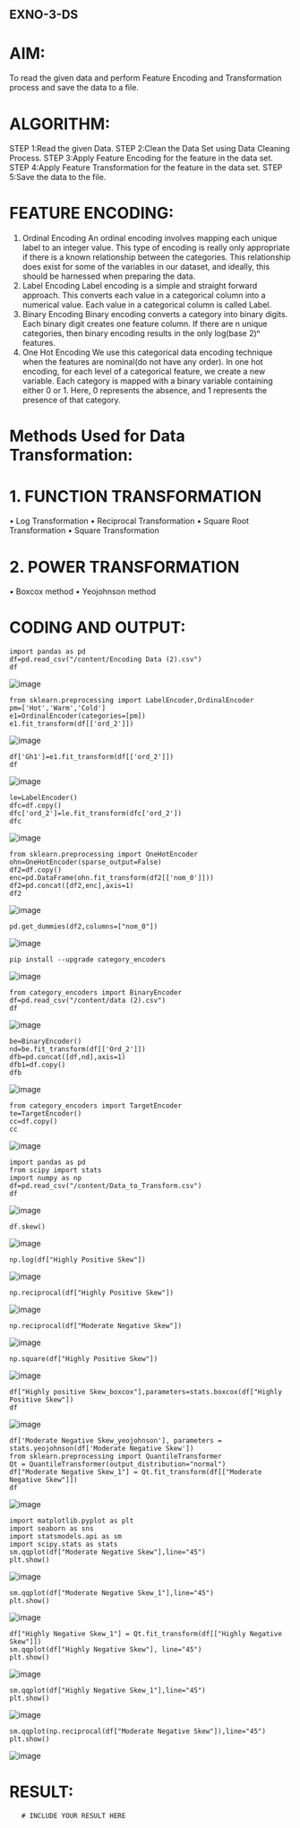 ## EXNO-3-DS

# AIM:
To read the given data and perform Feature Encoding and Transformation process and save the data to a file.

# ALGORITHM:
STEP 1:Read the given Data.
STEP 2:Clean the Data Set using Data Cleaning Process.
STEP 3:Apply Feature Encoding for the feature in the data set.
STEP 4:Apply Feature Transformation for the feature in the data set.
STEP 5:Save the data to the file.

# FEATURE ENCODING:
1. Ordinal Encoding
An ordinal encoding involves mapping each unique label to an integer value. This type of encoding is really only appropriate if there is a known relationship between the categories. This relationship does exist for some of the variables in our dataset, and ideally, this should be harnessed when preparing the data.
2. Label Encoding
Label encoding is a simple and straight forward approach. This converts each value in a categorical column into a numerical value. Each value in a categorical column is called Label.
3. Binary Encoding
Binary encoding converts a category into binary digits. Each binary digit creates one feature column. If there are n unique categories, then binary encoding results in the only log(base 2)ⁿ features.
4. One Hot Encoding
We use this categorical data encoding technique when the features are nominal(do not have any order). In one hot encoding, for each level of a categorical feature, we create a new variable. Each category is mapped with a binary variable containing either 0 or 1. Here, 0 represents the absence, and 1 represents the presence of that category.

# Methods Used for Data Transformation:
  # 1. FUNCTION TRANSFORMATION
• Log Transformation
• Reciprocal Transformation
• Square Root Transformation
• Square Transformation
  # 2. POWER TRANSFORMATION
• Boxcox method
• Yeojohnson method

# CODING AND OUTPUT:
```
import pandas as pd
df=pd.read_csv("/content/Encoding Data (2).csv")
df
```
![image](https://github.com/user-attachments/assets/a12c26da-ee74-4b3d-ad43-e7906c0e2a1f)
```
from sklearn.preprocessing import LabelEncoder,OrdinalEncoder
pm=['Hot','Warm','Cold']
e1=OrdinalEncoder(categories=[pm])
e1.fit_transform(df[['ord_2']])
```
![image](https://github.com/user-attachments/assets/b1faca61-cd70-4fc5-b234-00dd481b0763)
```
df['Gh1']=e1.fit_transform(df[['ord_2']])
df
```
![image](https://github.com/user-attachments/assets/fa270eac-f960-4668-a32e-8a4d065eb485)
```
le=LabelEncoder()
dfc=df.copy()
dfc['ord_2']=le.fit_transform(dfc['ord_2'])
dfc
```
![image](https://github.com/user-attachments/assets/c614b73a-aaa5-477f-8e72-1afdb6a959a9)
```
from sklearn.preprocessing import OneHotEncoder
ohn=OneHotEncoder(sparse_output=False)
df2=df.copy()
enc=pd.DataFrame(ohn.fit_transform(df2[['nom_0']]))
df2=pd.concat([df2,enc],axis=1)
df2
```
![image](https://github.com/user-attachments/assets/5eb0ceb7-3de6-414a-a386-bd069cc29bf7)
```
pd.get_dummies(df2,columns=["nom_0"])
```
![image](https://github.com/user-attachments/assets/0763f5e6-0a10-4031-b60d-928bb7d33e4d)
```
pip install --upgrade category_encoders
```

![image](https://github.com/user-attachments/assets/159553ad-ac33-4b6e-b1ce-de6e84a516a3)
```
from category_encoders import BinaryEncoder
df=pd.read_csv("/content/data (2).csv")
df
```

![image](https://github.com/user-attachments/assets/00636f03-57ad-4427-93a0-c7b9be71ac7d)
```
be=BinaryEncoder()
nd=be.fit_transform(df[['Ord_2']])
dfb=pd.concat([df,nd],axis=1)
dfb1=df.copy()
dfb
```
![image](https://github.com/user-attachments/assets/21ae6c26-563d-4f75-8fbc-e590ed8eba6d)
```
from category_encoders import TargetEncoder
te=TargetEncoder()
cc=df.copy()
cc
```
![image](https://github.com/user-attachments/assets/74a788d7-f2c9-48f8-ad69-a7232e95dbd2)
```
import pandas as pd
from scipy import stats
import numpy as np
df=pd.read_csv("/content/Data_to_Transform.csv")
df
```
![image](https://github.com/user-attachments/assets/43e23172-3188-4313-b637-10966ace6d10)
```
df.skew()
```
![image](https://github.com/user-attachments/assets/76a23176-03b2-498c-8608-8053b0b3ee3f)
```
np.log(df["Highly Positive Skew"])
```
![image](https://github.com/user-attachments/assets/f46063d2-4af1-406f-9137-c2c08d71528b)
```
np.reciprocal(df["Highly Positive Skew"])
```
![image](https://github.com/user-attachments/assets/b1774462-9b9d-4d57-b964-55f7c6f05b09)
```
np.reciprocal(df["Moderate Negative Skew"])
```
![image](https://github.com/user-attachments/assets/1d3bb20b-7a1d-42b2-8f3f-89d2741169db)
```
np.square(df["Highly Positive Skew"])
```
![image](https://github.com/user-attachments/assets/7c8d3388-118b-44e6-bee5-050194f6b65f)
```
df["Highly positive Skew_boxcox"],parameters=stats.boxcox(df["Highly Positive Skew"])
df
```
![image](https://github.com/user-attachments/assets/a8761cde-5490-4fe0-9604-8bf767a1fee7)
```
df['Moderate Negative Skew_yeojohnson'], parameters = stats.yeojohnson(df['Moderate Negative Skew'])
from sklearn.preprocessing import QuantileTransformer
Qt = QuantileTransformer(output_distribution="normal")
df["Moderate Negative Skew_1"] = Qt.fit_transform(df[["Moderate Negative Skew"]])
df

```
![image](https://github.com/user-attachments/assets/77f81e53-b660-49aa-ad41-fb2e5fca3489)
```
import matplotlib.pyplot as plt
import seaborn as sns
import statsmodels.api as sm
import scipy.stats as stats
sm.qqplot(df["Moderate Negative Skew"],line="45")
plt.show()
```
![image](https://github.com/user-attachments/assets/39957220-62ab-4a5a-be23-8ae68640e5ac)
```
sm.qqplot(df["Moderate Negative Skew_1"],line="45")
plt.show()
```
![image](https://github.com/user-attachments/assets/ee78d891-5410-4aea-8150-cd53e7236fd1)
```
df["Highly Negative Skew_1"] = Qt.fit_transform(df[["Highly Negative Skew"]])
sm.qqplot(df["Highly Negative Skew"], line="45")
plt.show()
```
![image](https://github.com/user-attachments/assets/d4ef225c-de47-4348-8e44-b8331f77e7be)
```
sm.qqplot(df["Highly Negative Skew_1"],line="45")
plt.show()
```
![image](https://github.com/user-attachments/assets/27febd3c-0958-43d7-a833-a72a9dd3b2be)

```
sm.qqplot(np.reciprocal(df["Moderate Negative Skew"]),line="45")
plt.show()
```
![image](https://github.com/user-attachments/assets/dc2ae9ef-863d-4bee-aaca-29ebc83daf24)

# RESULT:
       # INCLUDE YOUR RESULT HERE

       
